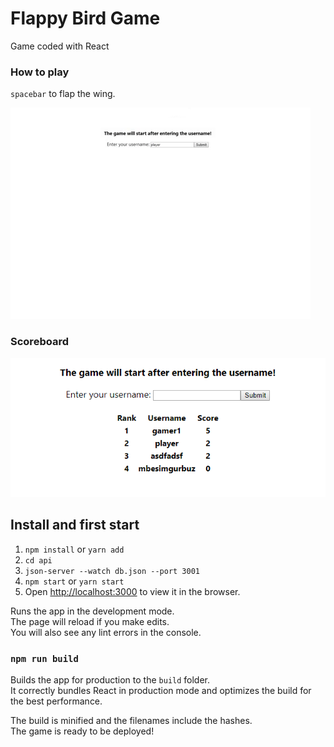 # Flappy Bird Game

Game coded with React

### How to play
`spacebar` to flap the wing. 

![](readme.gif)

### Scoreboard

![](scoreboard.png)

## Install and first start

1. `npm install` or `yarn add`
2. `cd api`
3.  `json-server --watch db.json --port 3001`
4. `npm start` or `yarn start`
5. Open [http://localhost:3000](http://localhost:3000) to view it in the browser.

Runs the app in the development mode.<br>
The page will reload if you make edits.<br>
You will also see any lint errors in the console.

### `npm run build`

Builds the app for production to the `build` folder.<br>
It correctly bundles React in production mode and optimizes the build for the best performance.

The build is minified and the filenames include the hashes.<br>
The game is ready to be deployed!
